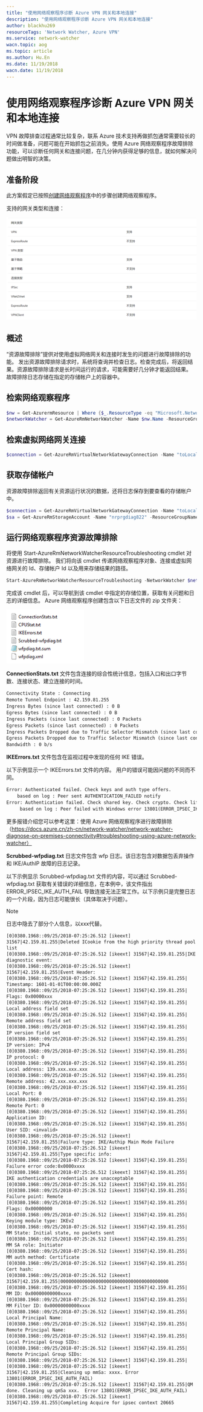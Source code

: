 ```yaml
---
title: "使用网络观察程序诊断 Azure VPN 网关和本地连接"
description: "使用网络观察程序诊断 Azure VPN 网关和本地连接"
author: blackhu269
resourceTags: 'Network Watcher, Azure VPN'
ms.service: network-watcher
wacn.topic: aog
ms.topic: article
ms.author: Hu.En
ms.date: 11/19/2018
wacn.date: 11/19/2018
---
```


# 使用网络观察程序诊断 Azure VPN 网关和本地连接

VPN 故障排查过程通常比较复杂，联系 Azure 技术支持再做抓包通常需要较长的时间做准备，问题可能在开始抓包之前消失。使用 Azure 网络观察程序故障排除功能，可以诊断任何网关和连接问题，在几分钟内获得足够的信息，就如何解决问题做出明智的决策。

## 准备阶段

此方案假定已按照[创建网络观察程序](https://docs.azure.cn/zh-cn/network-watcher/network-watcher-create)中的步骤创建网络观察程序。

支持的网关类型和连接：

![01](media/aog-network-watcher-howto-diagnosis-vpn-and-local-connections/01.png "01")

## 概述

“资源故障排除”提供对使用虚拟网络网关和连接时发生的问题进行故障排除的功能。 发出资源故障排除请求时，系统将查询并检查日志。检查完成后，将返回结果。资源故障排除请求是长时间运行的请求，可能需要好几分钟才能返回结果。 故障排除日志存储在指定的存储帐户上的容器中。

## 检索网络观察程序

```powershell
$nw = Get-AzurermResource | Where {$_.ResourceType -eq "Microsoft.Network/networkWatchers" -and $_.Location -eq "chinanorth" }
$networkWatcher = Get-AzureRmNetworkWatcher -Name $nw.Name -ResourceGroupName $nw.ResourceGroupName
```

## 检索虚拟网络网关连接

```powershell
$connection = Get-AzureRmVirtualNetworkGatewayConnection -Name "toLocalSite" -ResourceGroupName "testrg"
```

## 获取存储帐户

资源故障排除返回有关资源运行状况的数据，还将日志保存到要查看的存储帐户中。

```powershell
$connection = Get-AzureRmVirtualNetworkGatewayConnection -Name "toLocalSite" -ResourceGroupName "testrg"
$sa = Get-AzureRmStorageAccount -Name "nrprgdiag822" -ResourceGroupName "testrg"
```

## 运行网络观察程序资源故障排除

将使用 Start-AzureRmNetworkWatcherResourceTroubleshooting cmdlet 对资源进行故障排除。 我们将向该 cmdlet 传递网络观察程序对象、连接或虚拟网络网关的 Id、存储帐户 Id 以及用来存储结果的路径。

```powershell
Start-AzureRmNetworkWatcherResourceTroubleshooting -NetworkWatcher $networkWatcher -TargetResourceId $connection.Id -StorageId $sa.Id -StoragePath 'https://nrprgdiag822.blob.core.chinacloudapi.cn/logs'
```

完成该 cmdlet 后，可以导航到该 cmdlet 中指定的存储位置，获取有关问题和日志的详细信息。 Azure 网络观察程序创建包含以下日志文件的 zip 文件夹：

![02](media/aog-network-watcher-howto-diagnosis-vpn-and-local-connections/02.png "02")

**ConnectionStats.txt** 文件包含连接的综合性统计信息，包括入口和出口字节数、连接状态、建立连接的时间。

```ConnectionStats.txt
Connectivity State : Connecting
Remote Tunnel Endpoint : 42.159.81.255
Ingress Bytes (since last connected) : 0 B
Egress Bytes (since last connected) : 0 B
Ingress Packets (since last connected) : 0 Packets
Egress Packets (since last connected) : 0 Packets
Ingress Packets Dropped due to Traffic Selector Mismatch (since last connected) : 0 Packets
Egress Packets Dropped due to Traffic Selector Mismatch (since last connected) : 0 Packets
Bandwidth : 0 b/s
```

**IKEErrors.txt** 文件包含在监视过程中发现的任何 IKE 错误。

以下示例显示一个 IKEErrors.txt 文件的内容。 用户的错误可能因问题的不同而不同。

```IKEErrors.txt
Error: Authenticated failed. Check keys and auth type offers.
    based on log : Peer sent AUTHENTICATION_FAILED notify
Error: Authentication failed. Check shared key. Check crypto. Check lifetimes.
     based on log : Peer failed with Windows error 13801(ERROR_IPSEC_IKE_AUTH_FAIL)
```

更多报错介绍您可以参考这里：使用 Azure 网络观察程序进行故障排除（https://docs.azure.cn/zh-cn/network-watcher/network-watcher-diagnose-on-premises-connectivity#troubleshooting-using-azure-network-watcher）

**Scrubbed-wfpdiag.txt** 日志文件包含 wfp 日志。该日志包含对数据包丢弃操作和 IKE/AuthIP 故障的日志记录。

以下示例显示 Scrubbed-wfpdiag.txt 文件的内容，可以通过 Scrubbed-wfpdiag.txt 获取有关错误的详细信息，在本例中，该文件指出 ERROR_IPSEC_IKE_AUTH_FAIL 导致连接无法正常工作。以下示例只是完整日志的一个片段，因为日志可能很长（具体取决于问题）。

> [!NOTE]
> 日志中隐去了部分个人信息，以xxx代替。

```
[0]0380.1968::09/25/2018-07:25:26.512 [ikeext] 31567|42.159.81.255|Deleted ICookie from the high priority thread pool list
[0]0380.1968::09/25/2018-07:25:26.512 [ikeext] 31567|42.159.81.255|IKE diagnostic event:
[0]0380.1968::09/25/2018-07:25:26.512 [ikeext] 31567|42.159.81.255|Event Header:
[0]0380.1968::09/25/2018-07:25:26.512 [ikeext] 31567|42.159.81.255|  Timestamp: 1601-01-01T00:00:00.000Z
[0]0380.1968::09/25/2018-07:25:26.512 [ikeext] 31567|42.159.81.255|  Flags: 0x00000xxx
[0]0380.1968::09/25/2018-07:25:26.512 [ikeext] 31567|42.159.81.255|    Local address field set
[0]0380.1968::09/25/2018-07:25:26.512 [ikeext] 31567|42.159.81.255|    Remote address field set
[0]0380.1968::09/25/2018-07:25:26.512 [ikeext] 31567|42.159.81.255|    IP version field set
[0]0380.1968::09/25/2018-07:25:26.512 [ikeext] 31567|42.159.81.255|  IP version: IPv4
[0]0380.1968::09/25/2018-07:25:26.512 [ikeext] 31567|42.159.81.255|  IP protocol: 0
[0]0380.1968::09/25/2018-07:25:26.512 [ikeext] 31567|42.159.81.255|  Local address: 139.xxx.xxx.xxx
[0]0380.1968::09/25/2018-07:25:26.512 [ikeext] 31567|42.159.81.255|  Remote address: 42.xxx.xxx.xxx
[0]0380.1968::09/25/2018-07:25:26.512 [ikeext] 31567|42.159.81.255|  Local Port: 0
[0]0380.1968::09/25/2018-07:25:26.512 [ikeext] 31567|42.159.81.255|  Remote Port: 0
[0]0380.1968::09/25/2018-07:25:26.512 [ikeext] 31567|42.159.81.255|  Application ID:
[0]0380.1968::09/25/2018-07:25:26.512 [ikeext] 31567|42.159.81.255|  User SID: <invalid>
[0]0380.1968::09/25/2018-07:25:26.512 [ikeext] 31567|42.159.81.255|Failure type: IKE/Authip Main Mode Failure
[0]0380.1968::09/25/2018-07:25:26.512 [ikeext] 31567|42.159.81.255|Type specific info:
[0]0380.1968::09/25/2018-07:25:26.512 [ikeext] 31567|42.159.81.255|  Failure error code:0x0000xxxx
[0]0380.1968::09/25/2018-07:25:26.512 [ikeext] 31567|42.159.81.255|    IKE authentication credentials are unacceptable
[0]0380.1968::09/25/2018-07:25:26.512 [ikeext] 31567|42.159.81.255|
[0]0380.1968::09/25/2018-07:25:26.512 [ikeext] 31567|42.159.81.255|  Failure point: Remote
[0]0380.1968::09/25/2018-07:25:26.512 [ikeext] 31567|42.159.81.255|  Flags: 0x00000000
[0]0380.1968::09/25/2018-07:25:26.512 [ikeext] 31567|42.159.81.255|  Keying module type: IKEv2
[0]0380.1968::09/25/2018-07:25:26.512 [ikeext] 31567|42.159.81.255|  MM State: Initial state, no packets sent
[0]0380.1968::09/25/2018-07:25:26.512 [ikeext] 31567|42.159.81.255|  MM SA role: Initiator
[0]0380.1968::09/25/2018-07:25:26.512 [ikeext] 31567|42.159.81.255|  MM auth method: Certificate
[0]0380.1968::09/25/2018-07:25:26.512 [ikeext] 31567|42.159.81.255|  Cert hash:
[0]0380.1968::09/25/2018-07:25:26.512 [ikeext] 31567|42.159.81.255|0000000000000000000000000000000000000000
[0]0380.1968::09/25/2018-07:25:26.512 [ikeext] 31567|42.159.81.255|  MM ID: 0x00000000000xxxx
[0]0380.1968::09/25/2018-07:25:26.512 [ikeext] 31567|42.159.81.255|  MM Filter ID: 0x00000000000xxxx
[0]0380.1968::09/25/2018-07:25:26.512 [ikeext] 31567|42.159.81.255|  Local Principal Name: 
[0]0380.1968::09/25/2018-07:25:26.512 [ikeext] 31567|42.159.81.255|  Remote Principal Name: 
[0]0380.1968::09/25/2018-07:25:26.512 [ikeext] 31567|42.159.81.255|  Local Principal Group SIDs:
[0]0380.1968::09/25/2018-07:25:26.512 [ikeext] 31567|42.159.81.255|  Remote Principal Group SIDs:
[0]0380.1968::09/25/2018-07:25:26.512 [ikeext] 31567|42.159.81.255|
[0]0380.1968::09/25/2018-07:25:26.512 [ikeext] 31567|42.159.81.255|Cleaning up mmSa: xxxx. Error 13801(ERROR_IPSEC_IKE_AUTH_FAIL)
[0]0380.1968::09/25/2018-07:25:26.512 [ikeext] 31567|42.159.81.255|QM done. Cleaning up qmSa xxx.  Error 13801(ERROR_IPSEC_IKE_AUTH_FAIL)
[0]0380.1968::09/25/2018-07:25:26.512 [ikeext] 31567|42.159.81.255|Completing Acquire for ipsec context 20665
```
